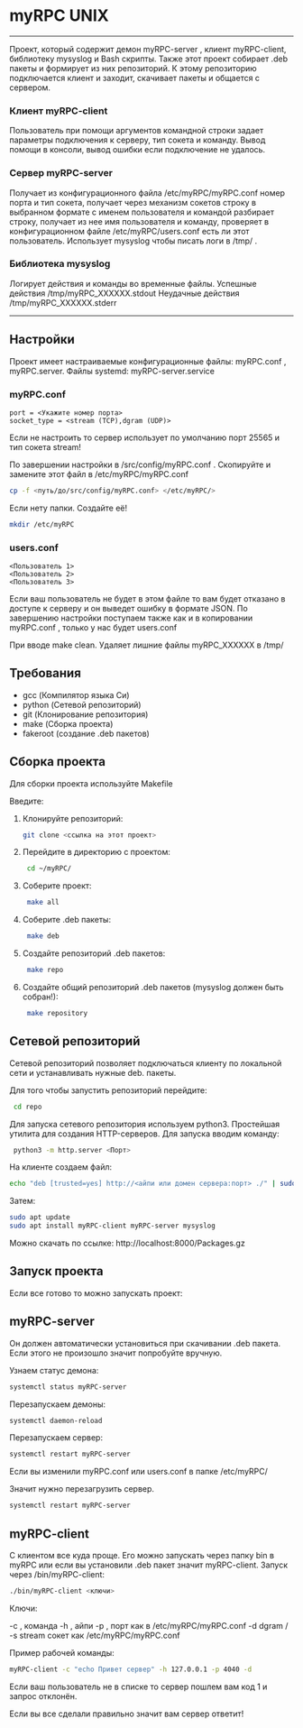 # myRPC UNIX

---

Проект, который содержит демон myRPC-server , клиент myRPC-client, библиотеку mysyslog и Bash скрипты. Также этот проект собирает .deb пакеты и формирует из них репозиторий. К этому репозиторию подключается клиент и заходит, скачивает пакеты и общается с сервером.

### Клиент myRPC-client

Пользователь при помощи аргументов командной строки задает параметры подключения к серверу, тип сокета и команду. Вывод помощи в консоли, вывод ошибки если подключение не удалось.

### Сервер myRPC-server

Получает из конфигурационного файла /etc/myRPC/myRPC.conf номер порта и тип сокета, получает через механизм сокетов строку в выбранном формате с именем пользователя и командой разбирает строку, получает из нее имя пользователя и команду, проверяет в конфигурационном файле /etc/myRPC/users.conf есть ли этот пользователь. Использует mysyslog чтобы писать логи в  /tmp/ .

### Библиотека mysyslog

Логирует действия и команды во временные файлы. 
Успешные действия /tmp/myRPC_XXXXXX.stdout 
Неудачные действия /tmp/myRPC_XXXXXX.stderr

---

## Настройки

Проект имеет настраиваемые конфигурационные файлы: myRPC.conf , myRPC.server. Файлы systemd: myRPC-server.service

### myRPC.conf

```
port = <Укажите номер порта>
socket_type = <stream (TCP),dgram (UDP)>
```

Если не настроить то сервер использует по умолчанию порт 25565 и тип сокета stream!

По завершении настройки в /src/config/myRPC.conf . Скопируйте и замените этот файл в /etc/myRPC/myRPC.conf

   ```bash
   cp -f <путь/до/src/config/myRPC.conf> </etc/myRPC/>
   ```
Если нету папки. Создайте её!

   ```bash
   mkdir /etc/myRPC
   ```

### users.conf

```
<Пользователь 1>
<Пользователь 2>
<Пользователь 3>
```

Если ваш пользователь не будет в этом файле то вам будет отказано в доступе к серверу и он выведет ошибку в формате JSON.
По завершению настройки поступаем также как и в копировании myRPC.conf , только у нас будет users.conf


При вводе make clean. Удаляет лишние файлы myRPC_XXXXXX в /tmp/

## Требования

- gcc (Компилятор языка Си)
- python (Сетевой репозиторий)
- git (Клонирование репозитория)
- make (Сборка проекта)
- fakeroot (создание .deb пакетов)

## Сборка проекта

Для сборки проекта используйте Makefile

Введите:

1. Клонируйте репозиторий:
   ```bash
   git clone <ссылка на этот проект>
   ```
2. Перейдите в директорию с проектом:
   ```bash
    cd ~/myRPC/
   ```
3. Соберите проект:
   ```bash
    make all
   ```
4. Соберите .deb пакеты:
   ```bash
    make deb
   ```
5. Создайте репозиторий .deb пакетов:
   ```bash
    make repo
   ```

6. Создайте общий репозиторий .deb пакетов (mysyslog должен быть собран!):
   ```bash
    make repository 
   ```
   
## Сетевой репозиторий 

Сетевой репозиторий позволяет подключаться клиенту по локальной сети и устанавливать нужные deb. пакеты.

Для того чтобы запустить репозиторий перейдите:

   ```bash
    cd repo
   ```
Для запуска сетевого репозитория используем python3. Простейшая утилита для создания HTTP-серверов.
Для запуска вводим команду:

   ```bash
    python3 -m http.server <Порт>
   ```

На клиенте создаем файл:

   ```bash
   echo "deb [trusted=yes] http://<айпи или домен сервера:порт> ./" | sudo tee /etc/apt/sources.list.d/myrpc.list
   ```

Затем: 

   ```bash
   sudo apt update
sudo apt install myRPC-client myRPC-server mysyslog

   ```

Можно скачать по ссылке: http://localhost:8000/Packages.gz

## Запуск проекта

Если все готово то можно запускать проект:

## myRPC-server

Он должен автоматически установиться при скачивании .deb пакета.
Если этого не произошло значит попробуйте вручную.

Узнаем статус демона:
   ```bash
   systemctl status myRPC-server
   ```
Перезапускаем демоны:
   ```bash
   systemctl daemon-reload
   ```
Перезапускаем сервер:
   ```bash
   systemctl restart myRPC-server
   ```

Если вы изменили myRPC.conf или users.conf в папке /etc/myRPC/

Значит нужно перезагрузить сервер.
   ```bash
   systemctl restart myRPC-server
   ```

## myRPC-client

С клиентом все куда проще.
Его можно запускать через папку bin в myRPC или если вы установили .deb пакет значит myRPC-client. 
Запуск через /bin/myRPC-client:
   ```bash
   ./bin/myRPC-client <ключи>
   ```
Ключи:

-c , команда
-h , айпи
-p , порт как в /etc/myRPC/myRPC.conf
-d dgram / -s stream сокет как /etc/myRPC/myRPC.conf

Пример рабочей команды:
   ```bash
   myRPC-client -c "echo Привет сервер" -h 127.0.0.1 -p 4040 -d
   ```
Если ваш пользователь не в списке то сервер пошлем вам код 1 и запрос отклонён.

Если вы все сделали правильно значит вам сервер ответит!
